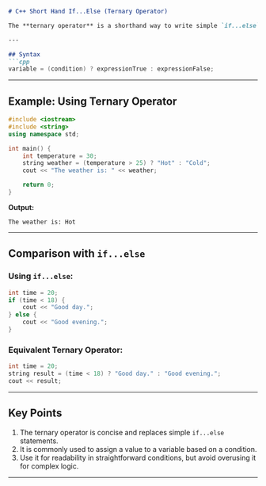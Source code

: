 ```markdown
# C++ Short Hand If...Else (Ternary Operator)

The **ternary operator** is a shorthand way to write simple `if...else` statements. It allows you to evaluate a condition and execute one of two expressions based on whether the condition is `true` or `false`.

---

## Syntax
```cpp
variable = (condition) ? expressionTrue : expressionFalse;
```

---

## Example: Using Ternary Operator
```cpp
#include <iostream>
#include <string>
using namespace std;

int main() {
    int temperature = 30;
    string weather = (temperature > 25) ? "Hot" : "Cold";
    cout << "The weather is: " << weather;

    return 0;
}
```

**Output:**
```
The weather is: Hot
```

---

## Comparison with `if...else`

### Using `if...else`:
```cpp
int time = 20;
if (time < 18) {
    cout << "Good day.";
} else {
    cout << "Good evening.";
}
```

### Equivalent Ternary Operator:
```cpp
int time = 20;
string result = (time < 18) ? "Good day." : "Good evening.";
cout << result;
```

---

## Key Points
1. The ternary operator is concise and replaces simple `if...else` statements.
2. It is commonly used to assign a value to a variable based on a condition.
3. Use it for readability in straightforward conditions, but avoid overusing it for complex logic.

---
```